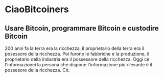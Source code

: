 # CiaoBitcoiners
Usare Bitcoin, programmare Bitcoin e custodire Bitcoin
---
200 anni fa la terra era la ricchezza,
  il proprietario della terra era il posessore della ricchezza.
Poi furono le fabbriche e la produzione,
  il proprietario della industria era il possessore della ricchezza.
Oggi cè l'informazionei
  la persona che dispone l'informazione più rilevante è il possesore della ricchezza. Cit.
